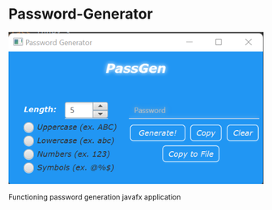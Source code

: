 # Password-Generator

![http://url/to/img.png](https://github.com/dorsheed455k/Password-Generator/blob/main/PasswordGenerator/Project2.png)

Functioning password generation javafx application
